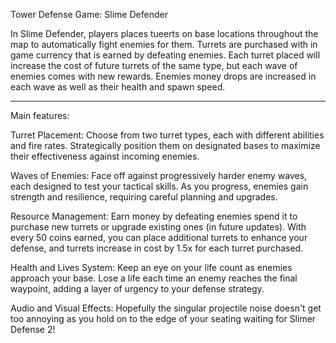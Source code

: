 Tower Defense Game: Slime Defender

In Slime Defender, players places tueerts on base locations throughout the map to automatically fight enemies for them. Turrets are purchased with in game currency that is earned by defeating enemies. Each turret placed will increase the cost of future turrets of the same type, but each wave of enemies comes with new rewards. Enemies money drops are increased in each wave as well as their health and spawn speed.
__________________________________________________________________________________
Main features:

Turret Placement: Choose from two turret types, each with different abilities and fire rates. Strategically position them on designated bases to maximize their effectiveness against incoming enemies.

Waves of Enemies: Face off against progressively harder enemy waves, each designed to test your tactical skills. As you progress, enemies gain strength and resilience, requiring careful planning and upgrades.

Resource Management: Earn money by defeating enemies spend it to purchase new turrets or upgrade existing ones (in future updates). With every 50 coins earned, you can place additional turrets to enhance your defense, and turrets increase in cost by 1.5x for each turret purchased.

Health and Lives System: Keep an eye on your life count as enemies approach your base. Lose a life each time an enemy reaches the final waypoint, adding a layer of urgency to your defense strategy.

Audio and Visual Effects: Hopefully the singular projectile noise doesn't get too annoying as you hold on to the edge of your seating waiting for Slimer Defense 2!